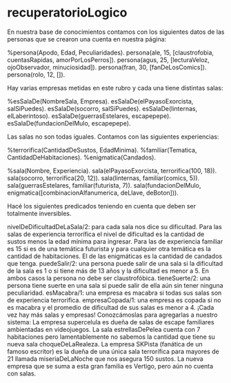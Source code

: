 # recuperatorioLogico

En nuestra base de conocimientos contamos con los siguientes datos de las personas que se crearon una cuenta en nuestra página:

%persona(Apodo, Edad, Peculiaridades).
persona(ale, 15, [claustrofobia, cuentasRapidas, amorPorLosPerros]).
persona(agus, 25, [lecturaVeloz, ojoObservador, minuciosidad]).
persona(fran, 30, [fanDeLosComics]).
persona(rolo, 12, []).

Hay varias empresas metidas en este rubro y cada una tiene distintas salas:

%esSalaDe(NombreSala, Empresa).
esSalaDe(elPayasoExorcista, salSiPuedes).
esSalaDe(socorro, salSiPuedes).
esSalaDe(linternas, elLaberintoso).
esSalaDe(guerrasEstelares, escapepepe).
esSalaDe(fundacionDelMulo, escapepepe).

Las salas no son todas iguales. Contamos con las siguientes experiencias:

%terrorifica(CantidadDeSustos, EdadMinima).
%familiar(Tematica, CantidadDeHabitaciones).
%enigmatica(Candados).

%sala(Nombre, Experiencia).
sala(elPayasoExorcista, terrorifica(100, 18)).
sala(socorro, terrorifica(20, 12)).
sala(linternas, familiar(comics, 5)).
sala(guerrasEstelares, familiar(futurista, 7)).
sala(fundacionDelMulo, enigmatica([combinacionAlfanumerica, deLlave, deBoton])).

Hacé los siguientes predicados teniendo en cuenta que deben ser totalmente inversibles.

nivelDeDificultadDeLaSala/2: para cada sala nos dice su dificultad. Para las salas de experiencia terrorífica el nivel de dificultad es la cantidad de sustos menos la edad mínima para ingresar. Para las de experiencia familiar es 15 si es de una temática futurista y para cualquier otra temática es la cantidad de habitaciones. El de las enigmáticas es la cantidad de candados que tenga.
puedeSalir/2: una persona puede salir de una sala si la dificultad de la sala es 1 o si tiene más de 13 años y la dificultad es menor a 5. En ambos casos la persona no debe ser claustrofóbica.
tieneSuerte/2: una persona tiene suerte en una sala si puede salir de ella aún sin tener ninguna peculiaridad.
esMacabra/1: una empresa es macabra si todas sus salas son de experiencia terrorífica.
empresaCopada/1: una empresa es copada si no es macabra y el promedio de dificultad de sus salas es menor a 4.
¡Cada vez hay más salas y empresas! Conozcámoslas para agregarlas a nuestro sistema:
La empresa supercelula es dueña de salas de escape familiares ambientadas en videojuegos. La sala estrellasDePelea cuenta con 7 habitaciones pero lamentablemente no sabemos la cantidad que tiene su nueva sala choqueDeLaRealeza.
La empresa SKPista (fanática de un famoso escritor) es la dueña de una única sala terrorífica para mayores de 21 llamada miseriaDeLaNoche que nos asegura 150 sustos.
La nueva empresa que se suma a esta gran familia es Vertigo, pero aún no cuenta con salas.

